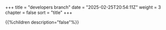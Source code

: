+++
title = "developers branch"
date = "2025-02-25T20:54:11Z"
weight = 3
chapter = false
sort = "title"
+++

{{%children description="false"%}}
